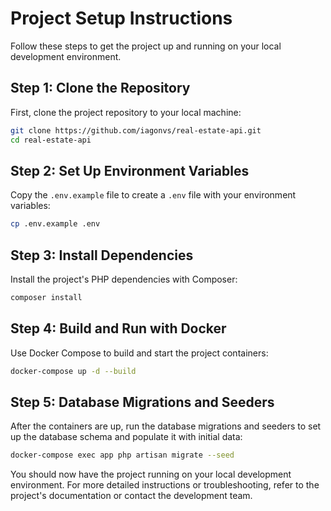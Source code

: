 
# Project Setup Instructions

Follow these steps to get the project up and running on your local development environment.

## Step 1: Clone the Repository

First, clone the project repository to your local machine:

```bash
git clone https://github.com/iagonvs/real-estate-api.git
cd real-estate-api
```

## Step 2: Set Up Environment Variables

Copy the `.env.example` file to create a `.env` file with your environment variables:

```bash
cp .env.example .env
```

## Step 3: Install Dependencies

Install the project's PHP dependencies with Composer:

```bash
composer install
```

## Step 4: Build and Run with Docker

Use Docker Compose to build and start the project containers:

```bash
docker-compose up -d --build
```

## Step 5: Database Migrations and Seeders

After the containers are up, run the database migrations and seeders to set up the database schema and populate it with initial data:

```bash
docker-compose exec app php artisan migrate --seed
```

You should now have the project running on your local development environment. For more detailed instructions or troubleshooting, refer to the project's documentation or contact the development team.
